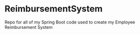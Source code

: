 # ReimbursementSystem
Repo for all of my Spring Boot code used to create my Employee Reimbursement System

